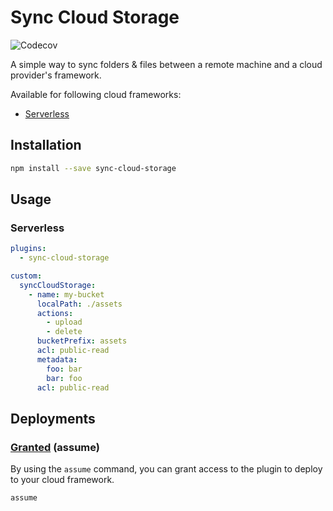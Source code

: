 # Sync Cloud Storage

![Codecov](https://img.shields.io/codecov/c/github/msudgh/sync-cloud-storage)

A simple way to sync folders & files between a remote machine and a cloud provider's framework.

Available for following cloud frameworks:

- [Serverless](https://serverless.com/)

## Installation

```bash
npm install --save sync-cloud-storage
```

## Usage

### Serverless

```yaml
plugins:
  - sync-cloud-storage

custom:
  syncCloudStorage:
    - name: my-bucket
      localPath: ./assets
      actions:
        - upload
        - delete
      bucketPrefix: assets
      acl: public-read
      metadata:
        foo: bar
        bar: foo
      acl: public-read
```

## Deployments

### [Granted](https://github.com/common-fate/granted) (assume)

By using the `assume` command, you can grant access to the plugin to deploy to your cloud framework.

```bash
assume
```
